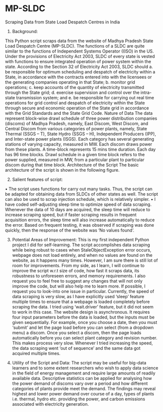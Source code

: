 # MP-SLDC
Scraping Data from State Load Despatch Centres in India

1) Background:

This Python script scraps data from the website of Madhya Pradesh State Load Despatch Centre (MP-SLDC). The functions of a SLDC are quite similar to the functions of Independent Systems Operator ((ISO) in the US. Under the provisions of Electricity Act 2003, SLDC of every state is vested with functions to ensure integrated operation of power system within the state. According to the Section 32 of Electricity Act 2003, SLDC should
a.	be responsible for optimum scheduling and despatch of electricity within a State, in accordance with the contracts entered into with the licensees or the generating companies operating in that State;
b.	monitor grid operations;
c.	keep accounts of the quantity of electricity transmitted through the State grid;
d.	exercise supervision and control over the intra-state transmission system; and
e.	be responsible for carrying out real time operations for grid control and despatch of electricity within the State through secure and economic operation of the State grid in accordance with the Grid Standards and the State Grid Code.
Nature of Data
The data represent block-wise drawl schedule of three power distribution companies (discoms) of Madhya Pradesh, namely, East Discom, West Discom, and Central Discom from various categories of power plants, namely, State Thermal (SSGS – T), State Hydro (SSGS – H), Independent Producers (IPP), and Inter-state power plants (ISGS). Each category has several generating stations of varying capacity, measured in MW.  Each discom draws power from these plants. A time-block represents 15 mins time duration. Each day has 96 time blocks. Drawl schedule in a given time block refers to the power supplied, measured in MW, from a particular plant to particular discom during that time block. 
Architecture of the Script 
The basic architecture of the script is shown in the following figure. 
 
2) Salient features of script:


•	The script uses functions for carry out many tasks. Thus, the script can be adapted for obtaining data from SLDCs of other states as well. The script can also be used to scrap injection schedule, which is relatively simpler.
•	I have coded self-adjusting sleep time to optimize speed of data scraping. Whenever the data of 10 days are acquired, the sleep time will reduce to increase scraping speed, but if faster scraping results in frequent acquisition errors, the sleep time will also increase automatically to reduce the error. Based on frequent testing, it was observed if scraping was done quickly, then the response of the website was ‘No values found’. 

3) Potential Areas of Improvement:
This is my first independent Python project I did for self-learning. The script accomplishes data scraping while being robust to cases when StaleObjectException error occurs, webpage does not load entirely, and when no values are found on the website, as it happens many times. 
However, I am sure there is still lot of room for improvements. From my side, as I learn, I will continue to improve the script w.r.t size of code, how fast it scraps data, its robustness to unforeseen errors, and memory requirements. I also request you to feel free to suggest any changes that will not only improve the code, but will also help me to learn more. 
If possible, I request you to look-into one issue in particular. Currently, the speed of data scraping is very slow, as I have explicitly used ‘sleep’ feature multiple times to ensure that a webpage is loaded completely before scraping the data. I tried using ‘wait.driver’ feature, but it did not seem to work in this case. The website design is asynchronous. It requires four input parameters before the data is loaded, but the inputs must be given sequentially. For example, once you choose a date, then you must ‘submit’ and let the page load before you can select (from a dropdown menu) a discom. Once you select a discom, then the page loads automatically before you can select plant category and revision number. This makes process very slow. Whenever I tried increasing the speed, the data scraping went ‘out of sequence’ and the same data got acquired multiple times.


4) Utility of the Script and Data:
The script may be useful for big-data learners and to some extent researchers who wish to apply data science in the field of energy management and require large amounts of readily available data. Descriptive statistics can be applied for analysing how the power demand of discoms vary over a period and how different categories of plants provide meet the demand. The findings may reveal highest and lower power demand over course of a day, types of plants i.e. thermal, hydro etc. providing the power, and carbon emissions associated with electricity generation.
